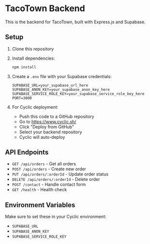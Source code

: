 # TacoTown Backend

This is the backend for TacoTown, built with Express.js and Supabase.

## Setup

1. Clone this repository
2. Install dependencies:
   ```bash
   npm install
   ```

3. Create a `.env` file with your Supabase credentials:
   ```
   SUPABASE_URL=your_supabase_url_here
   SUPABASE_ANON_KEY=your_supabase_anon_key_here
   SUPABASE_SERVICE_ROLE_KEY=your_supabase_service_role_key_here
   PORT=3000
   ```

4. For Cyclic deployment:
   - Push this code to a GitHub repository
   - Go to https://www.cyclic.sh/
   - Click "Deploy from GitHub"
   - Select your backend repository
   - Cyclic will auto-deploy

## API Endpoints

- `GET /api/orders` - Get all orders
- `POST /api/orders` - Create new order
- `PUT /api/orders/:orderId` - Update order status
- `DELETE /api/orders/:orderId` - Delete order
- `POST /contact` - Handle contact form
- `GET /health` - Health check

## Environment Variables

Make sure to set these in your Cyclic environment:
- `SUPABASE_URL`
- `SUPABASE_ANON_KEY`
- `SUPABASE_SERVICE_ROLE_KEY`
